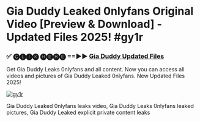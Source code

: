 # Gia Duddy Leaked 0nlyfans Original Video [Preview & Download] - Updated Files 2025! #gy1r

<h3>✅ 🅒🅛🅘🅚 🅗🅔🅡🅔 ==►► <a href="https://mediafile.pages.dev?q=Gia+Duddy&ref=B5R" rel="nofollow">Gia Duddy Updated Files</a></h3>

Get Gia Duddy Leaks 0nlyfans and all content. Now you can access all videos and pictures of Gia Duddy Leaked 0nlyfans. New Updated Files 2025!

[![gy1r](https://github.com/user-attachments/assets/f5210949-1d50-4880-9bd9-f37c6975c838)](https://mediafile.pages.dev?q=Gia+Duddy&ref=B5R)

Gia Duddy Leaked 0nlyfans leaks video, Gia Duddy Leaks 0nlyfans leaked pictures, Gia Duddy Leaked explicit private content leaks